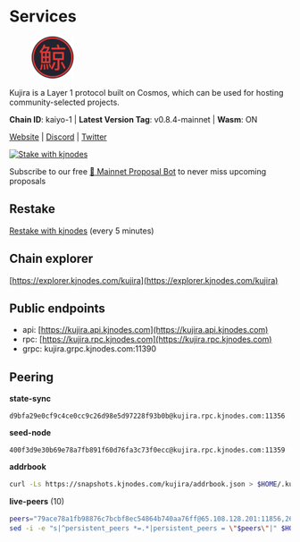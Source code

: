 # Services

<figure><img src="https://raw.githubusercontent.com/kj89/cosmos-images/main/logos/kujira.png" alt=""><figcaption></figcaption></figure>

Kujira is a Layer 1 protocol built on Cosmos, which can be used for  hosting community-selected projects.

**Chain ID**: kaiyo-1 | **Latest Version Tag**: v0.8.4-mainnet | **Wasm**: ON

[Website](https://kujira.app) | [Discord](https://discord.gg/teamkujira) | [Twitter](https://twitter.com/TeamKujira)

[![Stake with kjnodes](https://i.ibb.co/cr44Q8j/button-stake-with-kjnodes.png)](https://restake.app/kujira/kujiravaloper1tnuqj73jfn3724lqz34c27tuv80nv336sadqym)

Subscribe to our free [🤖 Mainnet Proposal Bot](https://t.me/kjnodes_proposal_bot) to never miss upcoming proposals

## Restake

[Restake with kjnodes](https://restake.app/kujira/kujiravaloper1tnuqj73jfn3724lqz34c27tuv80nv336sadqym) (every 5 minutes)
## Chain explorer
[https://explorer.kjnodes.com/kujira](https://explorer.kjnodes.com/kujira)

## Public endpoints

* api: [https://kujira.api.kjnodes.com](https://kujira.api.kjnodes.com)
* rpc: [https://kujira.rpc.kjnodes.com](https://kujira.rpc.kjnodes.com)
* grpc: kujira.grpc.kjnodes.com:11390

## Peering

**state-sync**

```text
d9bfa29e0cf9c4ce0cc9c26d98e5d97228f93b0b@kujira.rpc.kjnodes.com:11356
```

**seed-node**

```text
400f3d9e30b69e78a7fb891f60d76fa3c73f0ecc@kujira.rpc.kjnodes.com:11359
```

**addrbook**
```bash
curl -Ls https://snapshots.kjnodes.com/kujira/addrbook.json > $HOME/.kujira/config/addrbook.json
```

**live-peers** (10)
```bash
peers="79ace78a1fb98876c7bcbf8ec54864b740aa76ff@65.108.128.201:11856,26d19e5b3f3a5ebafe827dabca4ef008d9c5e6fd@168.119.15.94:26656,3d150f6a71caca5607daff69c9049c04c37da64e@51.210.223.186:30095,ecafd5cadaf3526a588550a7bc343ce2670c988d@185.16.39.231:26656,a7d96dc929824613315dcc1c90fee119f28cc51f@134.65.193.158:26656,09076c7908db88316498cf4cd4702a8d269e0da9@15.235.114.85:26656,66c551ebcb68fe343c7e2720593dc47426813a68@93.189.30.101:26656,d6f2eee997d108d4fde5683e31d678427376dfce@77.68.27.75:26656,89757803f40da51678451735445ad40d5b15e059@169.155.45.187:26656,ff7a1787ea93a49ece2ee92f601a4c52951278c4@185.119.118.112:2000"
sed -i -e "s|^persistent_peers *=.*|persistent_peers = \"$peers\"|" $HOME/.kujira/config/config.toml
```
